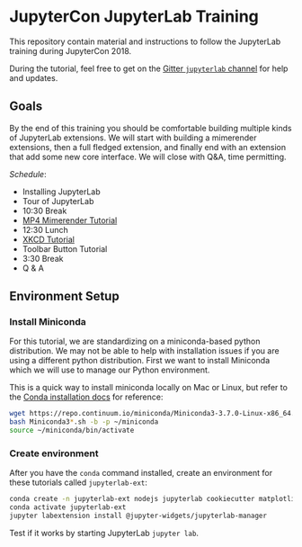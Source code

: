 # JupyterCon JupyterLab Training

This repository contain material and instructions to follow the JupyterLab training during JupyterCon 2018.

During the tutorial, feel free to get on the [Gitter `jupyterlab` channel](https://gitter.im/jupyterlab/jupyterlab) for help and updates.

## Goals
By the end of this training you should be comfortable building multiple kinds of JupyterLab extensions. We will start with building a mimerender extensions, then a full fledged extension, and finally end with an extension that add some new core interface. We will close with Q&A, time permitting.


*Schedule*:

* Installing JupyterLab
* Tour of JupyterLab
* 10:30 Break
* [MP4 Mimerender Tutorial](https://github.com/jupyterlab/jupyterlab-mp4)
* 12:30 Lunch
* [XKCD Tutorial](https://jupyterlab.readthedocs.io/en/stable/developer/xkcd_extension_tutorial.html)
* Toolbar Button Tutorial
* 3:30 Break
* Q & A


## Environment Setup

### Install Miniconda
For this tutorial, we are standardizing on a miniconda-based python distribution.
We may not be able to help with installation issues if
you are using a different python distribution.
First we want to install Miniconda which we will use to manage our Python environment.

This is a quick way to install miniconda locally on Mac or Linux, but refer to the
[Conda installation docs](https://conda.io/docs/user-guide/install/) for reference:

```bash
wget https://repo.continuum.io/miniconda/Miniconda3-3.7.0-Linux-x86_64.sh -O ~/miniconda.sh
bash Miniconda3*.sh -b -p ~/miniconda
source ~/miniconda/bin/activate
```

### Create environment
After you have the `conda` command installed, create an environment for these tutorials called `jupyterlab-ext`: 

```bash
conda create -n jupyterlab-ext nodejs jupyterlab cookiecutter matplotlib scipy ipywidgets python=3.6 -c conda-forge
conda activate jupyterlab-ext
jupyter labextension install @jupyter-widgets/jupyterlab-manager
```

Test if it works by starting JupyterLab `jupyter lab`.
